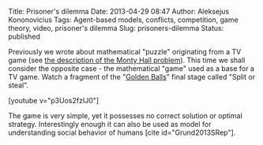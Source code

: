Title: Prisoner's dilemma
Date: 2013-04-29 08:47
Author: Aleksejus Kononovicius
Tags: Agent-based models, conflicts, competition, game theory, video, prisoner's dilemma
Slug: prisoners-dilemma
Status: published

Previously we wrote about
mathematical "puzzle" originating from a TV game (see [the description
of the Monty Hall
problem]({filename}/articles/2012/teaching-math-in-a-different-way.md)).
This time we shall consider the opposite case - the mathematical "game"
used as a base for a TV game. Watch a fragment of the "[Golden
Balls](https://en.wikipedia.org/wiki/Golden_Balls)" final stage called
"Split or steal".

[youtube v="p3Uos2fzIJ0"]

The game is very simple, yet it possesses no correct solution or optimal
strategy. Interestingly enough it can also be used as model for
understanding social behavior of humans \[cite
id="Grund2013SRep"\].
